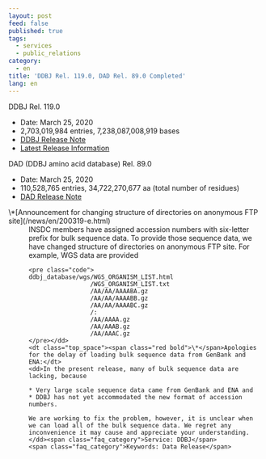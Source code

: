 ```yaml
---
layout: post
feed: false
published: true
tags:
  - services
  - public_relations
category:
  - en
title: 'DDBJ Rel. 119.0, DAD Rel. 89.0 Completed'
lang: en
---
```

<span class="bold">DDBJ Rel. 119.0</span>

* Date: March 25, 2020
* 2,703,019,984 entries, 7,238,087,008,919 bases
* [DDBJ Release Note](ftp://ftp.ddbj.nig.ac.jp/ddbj_database/release_note_archive/ddbj/ddbjrel.119.txt)
* [Latest Release Information](/stats/relinfo-e.html)

<span class="bold">DAD (DDBJ amino acid database) Rel. 89.0</span>

* Date: March 25, 2020
* 110,528,765 entries, 34,722,270,677 aa (total number of residues)
* [DAD Release Note](ftp://ftp.ddbj.nig.ac.jp/ddbj_database/release_note_archive/dad/dadrel.89.txt)

<dl>
    <dt class="top_space"><span class="red bold">\*</span>[Announcement for changing structure of directories on anonymous FTP site](/news/en/200319-e.html)</dt>
    <dd>INSDC members have assigned accession numbers with six-letter prefix for bulk sequence data.  To provide those sequence data, we have changed structure of directories on anonymous FTP site.   
    For example, WGS data are provided 


    <pre class="code">
    ddbj_database/wgs/WGS_ORGANISM_LIST.html
                     /WGS_ORGANISM_LIST.txt
                     /AA/AA/AAAABA.gz
                     /AA/AA/AAAABB.gz
                     /AA/AA/AAAABC.gz
                     /:
                     /AA/AAAA.gz
                     /AA/AAAB.gz
                     /AA/AAAC.gz 
    </pre></dd>
    <dt class="top_space"><span class="red bold">\*</span>Apologies for the delay of loading bulk sequence data from GenBank and ENA:</dt>
    <dd>In the present release, many of bulk sequence data are lacking, because

    * Very large scale sequence data came from GenBank and ENA and
    * DDBJ has not yet accommodated the new format of accession numbers.

    We are working to fix the problem, however, it is unclear when we can load all of the bulk sequence data. We regret any inconvenience it may cause and appreciate your understanding.</dd><span class="faq_category">Service: DDBJ</span>
    <span class="faq_category">Keywords: Data Release</span>
</dl>